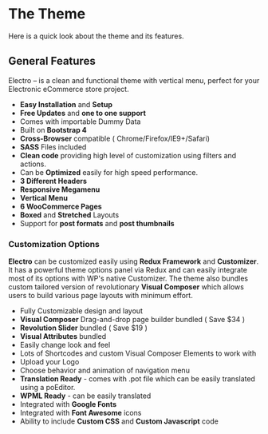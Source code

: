 # The Theme

Here is a quick look about the theme and its features.

## General Features

Electro – is a clean and functional theme with vertical menu, perfect for your Electronic eCommerce store project.

* **Easy Installation** and **Setup**
* **Free Updates** and **one to one support**
* Comes with importable Dummy Data
* Built on **Bootstrap 4**
* **Cross-Browser** compatible ( Chrome/Firefox/IE9+/Safari)
* **SASS** Files included
* **Clean code** providing high level of customization using filters and actions.
* Can be **Optimized** easily for high speed performance.
* **3 Different Headers**
* **Responsive Megamenu**
* **Vertical Menu**
* **6 WooCommerce Pages**
* **Boxed** and **Stretched** Layouts
* Support for **post formats** and **post thumbnails**

### Customization Options

**Electro** can be customized easily using **Redux Framework** and **Customizer**. It has a powerful theme options panel via Redux and can easily integrate most of its options with WP's native Customizer. The theme also bundles custom tailored version of revolutionary **Visual Composer** which allows users to build various page layouts with minimum effort.

* Fully Customizable design and layout
* **Visual Composer** Drag-and-drop page builder bundled ( Save $34 )
* **Revolution Slider** bundled ( Save $19 )
* **Visual Attributes** bundled
* Easily change look and feel
* Lots of Shortcodes and custom Visual Composer Elements to work with
* Upload your Logo
* Choose behavior and animation of navigation menu
* **Translation Ready** - comes with .pot file which can be easily translated using a poEditor.
* **WPML Ready** - can be easily translated
* Integrated with **Google Fonts**
* Integrated with **Font Awesome** icons
* Ability to include **Custom CSS** and **Custom Javascript** code

